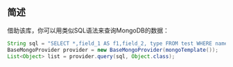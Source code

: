 ## 简述

借助该库，你可以用类似SQL语法来查询MongoDB的数据：

```java
String sql = "SELECT *,field_1 AS f1,field_2, type FROM test WHERE name LIKE '\\^'";
BaseMongoProvider provider = new BaseMongoProvider(mongoTemplate());
List<Object> list = provider.query(sql, Object.class);
```

